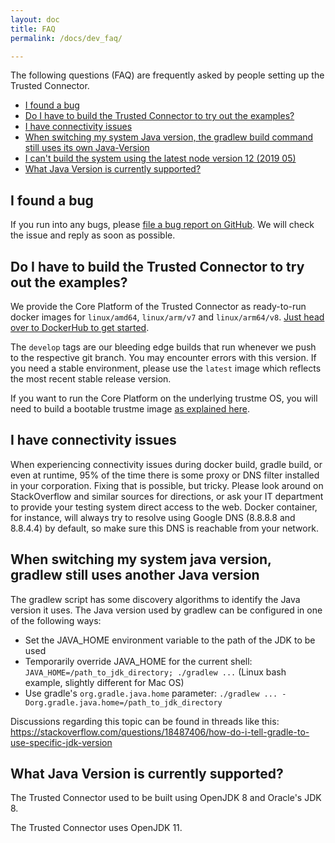 ```yaml
---
layout: doc
title: FAQ
permalink: /docs/dev_faq/

---
```


The following questions (FAQ) are frequently asked by people setting up the Trusted Connector.

- [I found a bug](#i-found-a-bug)
- [Do I have to build the Trusted Connector to try out the examples?](#do-i-have-to-build-the-trusted-connector-to-try-out-the-examples)
- [I have connectivity issues](#i-have-connectivity-issues)
- [When switching my system Java version, the gradlew build command still uses its own Java-Version](#when-switching-my-system-java-version-the-gradlew-build-command-still-uses-its-own-java-version)
- [I can't build the system using the latest node version 12 (2019 05)](#i-cant-build-the-system-using-the-latest-node-version-12-2019-05)
- [What Java Version is currently supported?](#what-java-version-is-currently-supported)


## I found a bug

If you run into any bugs, please [file a bug report on GitHub](https://github.com/industrial-data-space/trusted-connector/issues). We will check the issue and reply as soon as possible.

## Do I have to build the Trusted Connector to try out the examples?

We provide the Core Platform of the Trusted Connector as ready-to-run docker images for `linux/amd64`, `linux/arm/v7` and `linux/arm64/v8`. [Just head over to DockerHub to get started](https://hub.docker.com/r/fraunhoferaisec/trusted-connector-core).

The `develop` tags are our bleeding edge builds that run whenever we push to the respective git branch. You may encounter errors with this version. If you need a stable environment, please use the `latest` image which reflects the most recent stable release version.

If you want to run the Core Platform on the underlying trustme OS, you will need to build a bootable trustme image [as explained here](https://industrial-data-space.github.io/trusted-connector-documentation/docs/dev_trustme/).

## I have connectivity issues

When experiencing connectivity issues during docker build, gradle build, or even at runtime, 95% of the time there is some proxy or DNS filter installed in your corporation. Fixing that is possible, but tricky. Please look around on StackOverflow and similar sources for directions, or ask your IT department to provide your testing system direct access to the web. Docker container, for instance, will always try to resolve using Google DNS (8.8.8.8 and 8.8.4.4) by default, so make sure this DNS is reachable from your network.

## When switching my system java version, gradlew still uses another Java version

The gradlew script has some discovery algorithms to identify the Java version it uses. The Java version used by gradlew can be configured in one of the following ways:

- Set the JAVA_HOME environment variable to the path of the JDK to be used
- Temporarily override JAVA_HOME for the current shell: `JAVA_HOME=/path_to_jdk_directory; ./gradlew ...` (Linux bash example, slightly different for Mac OS)
- Use gradle's `org.gradle.java.home` parameter: `./gradlew ... -Dorg.gradle.java.home=/path_to_jdk_directory`

Discussions regarding this topic can be found in threads like this: https://stackoverflow.com/questions/18487406/how-do-i-tell-gradle-to-use-specific-jdk-version

## What Java Version is currently supported?

The Trusted Connector used to be built using OpenJDK 8 and Oracle's JDK 8.

The Trusted Connector uses OpenJDK 11.